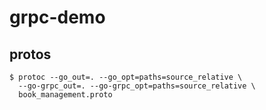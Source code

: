 # grpc-demo

## protos

```
$ protoc --go_out=. --go_opt=paths=source_relative \
  --go-grpc_out=. --go-grpc_opt=paths=source_relative \
  book_management.proto
```
 
